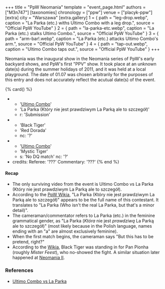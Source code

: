 +++
title = "PpW Neomania"
template = "event_page.html"
authors = ["M3n747"]
[taxonomies]
chronology = ["ppw"]
venue = ["placyk-ppw"]
[extra]
city = "Warszawa"
[extra.gallery]
1 = { path = "leg-drop.webp", caption = "La Parka (etc.) withs Ultimo Combo with a leg drop.", source = "Official PpW YouTube" }
2 = { path = "la-parka-etc.webp", caption = "La Parka (etc.) stalks Ultimo Combo.", source = "Official PpW YouTube" }
3 = { path = "arm-bar!.webp", caption = "La Parka (etc.) attacks Ultimo Combo's arm.", source = "Official PpW YouTube" }
4 = { path = "tap-out.webp", caption = "Ultimo Combo taps out.", source = "Official PpW YouTube" }
+++

Neomania was the inaugural show in the Neomania series of PpW's early backyard shows, and PpW's first "PPV" show. It took place at an unknown date(s) during the summer holidays of 2011, and it was held at a local playground. The date of 01.07 was chosen arbitrarily for the purposes of this entry and does not accurately reflect the acutual date(s) of the event.

{% card() %}
- - '[Ultimo Combo](@/w/johnny-blade.md)'
  - 'La Parka (Który nie jest prawdziwym La Parką ale to szczegół)'
  - r: 'Submission'
- - 'Black Tiger'
  - 'Red Dorada'
  - nc: '?'
- - '[Ultimo Combo](@/w/johnny-blade.md)'
  - 'Mystic Tiger'
  - s: 'No DQ match'
    nc: '?'
- credits:
    Referee: '???'
    Commentary: '???'
{% end %}

#### Recap

* The only surviving video from the event is Ultimo Combo vs La Parka (Który nie jest prawdziwym La Parką ale to szczegół).
* According to the [PpW Wikia][ppw-wiki-neo-1], "La Parka (Który nie jest prawdziwym La Parką ale to szczegół)" appears to be the full name of this contestant. It translates to "La Parka (Who isn't the real La Parka, but that's a minor detail)".
* The cameraman/commentator refers to La Parka (etc.) in the feminine grammatical gender, as "La Parka (_Która_ nie jest _prawdziwą_ La Parką ale to szczegół)" (most likely because in the Polish language, names ending with an "a" are almost exclusively feminine).
* When the first match begins, the cameraman says "But this has to be pretend, right?"
* According to the [Wikia][ppw-wiki-neo-1], Black Tiger was standing in for Pan Pionha (roughly _Mister Feest_), who no-showed the fight. A similar situation later happened at [Neomania II](@/e/ppw/2012-07-01-ppw-neomania-ii.md).

### References

* [Ultimo Combo vs La Parka ](https://www.youtube.com/watch?v=igbjryET25w)

[ppw-wiki-neo-1]: https://ppw-fandom.tpwres.pl/ppw-neomania-i
